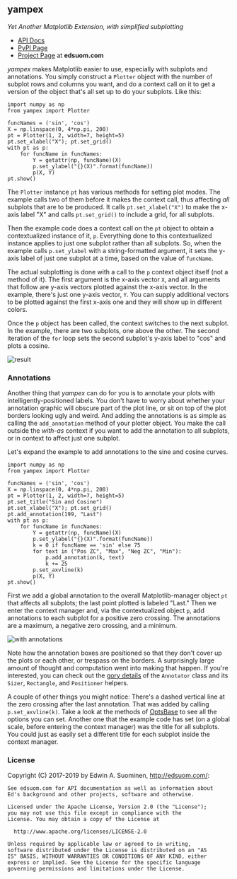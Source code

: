 ## yampex
*Yet Another Matplotlib Extension, with simplified subplotting*

* [API Docs](http://edsuom.com/yampex/yampex.html)
* [PyPI Page](https://pypi.python.org/pypi/yampex/)
* [Project Page](http://edsuom.com/yampex.html) at **edsuom.com**

*yampex* makes Matplotlib easier to use, especially with subplots and
annotations. You simply construct a `Plotter` object with the number
of subplot rows and columns you want, and do a context call on it to
get a version of the object that's all set up to do your
subplots. Like this:

    import numpy as np
    from yampex import Plotter
    
    funcNames = ('sin', 'cos')
    X = np.linspace(0, 4*np.pi, 200)
    pt = Plotter(1, 2, width=7, height=5)
    pt.set_xlabel("X"); pt.set_grid()
    with pt as p:
        for funcName in funcNames:
            Y = getattr(np, funcName)(X)
            p.set_ylabel("{}(X)".format(funcName))
            p(X, Y)
    pt.show()

The `Plotter` instance `pt` has various methods for setting plot
modes. The example calls two of them before it makes the context call,
thus affecting *all* subplots that are to be produced. It calls
`pt.set_xlabel("X")` to make the x-axis label "X" and calls
`pt.set_grid()` to include a grid, for all subplots.

Then the example code does a context call on the `pt` object to obtain
a contextualized instance of it, `p`. Everything done to this
contextualized instance applies to just one subplot rather than all
subplots. So, when the example calls `p.set_ylabel` with a
string-formatted argument, it sets the y-axis label of just one
subplot at a time, based on the value of `funcName`.

The actual subplotting is done with a call to the `p` context object
itself (not a method of it). The first argument is the x-axis vector
`X`, and all arguments that follow are y-axis vectors plotted against
the x-axis vector. In the example, there's just one y-axis vector,
`Y`. You can supply additional vectors to be plotted against the first
x-axis one and they will show up in different colors.

Once the `p` object has been called, the context switches to the next
subplot. In the example, there are two subplots, one above the
other. The second iteration of the `for` loop sets the second
subplot's y-axis label to "cos" and plots a cosine.

![result](http://edsuom.com/yampex-example.png)


### Annotations

Another thing that *yampex* can do for you is to annotate your plots
with intelligently-positioned labels. You don't have to worry about
whether your annotation graphic will obscure part of the plot line, or
sit on top of the plot borders looking ugly and weird. And adding the
annotations is as simple as calling the `add_annotation` method of
your plotter object. You make the call outside the *with-as* context
if you want to add the annotation to all subplots, or in context to
affect just one subplot.

Let's expand the example to add annotations to the sine and cosine
curves.

    import numpy as np
    from yampex import Plotter

    funcNames = ('sin', 'cos')
    X = np.linspace(0, 4*np.pi, 200)
    pt = Plotter(1, 2, width=7, height=5)
    pt.set_title("Sin and Cosine")
    pt.set_xlabel("X"); pt.set_grid()
    pt.add_annotation(199, "Last")
    with pt as p:
        for funcName in funcNames:
            Y = getattr(np, funcName)(X)
            p.set_ylabel("{}(X)".format(funcName))
            k = 0 if funcName == 'sin' else 75
            for text in ("Pos ZC", "Max", "Neg ZC", "Min"):
                p.add_annotation(k, text)
                k += 25
            p.set_axvline(k)
            p(X, Y)
    pt.show()

First we add a global annotation to the overall Matplotlib-manager
object `pt` that affects all subplots; the last point plotted is
labeled "Last."  Then we enter the context manager and, via the
contextualized object `p`, add annotations to each subplot for a
positive zero crossing. The annotations are a maximum, a negative zero
crossing, and a minimum.

![with annotations](http://edsuom.com/yampex-example-annotated.png)

Note how the annotation boxes are positioned so that they don't cover
up the plots or each other, or trespass on the borders. A surprisingly
large amount of thought and computation went into making that
happen. If you're interested, you can check out the
[gory details](http://edsuom.com/yampex/annotate.py.html) of the
`Annotator` class and its `Sizer`, `Rectangle`, and `Positioner`
helpers.

A couple of other things you might notice: There's a dashed vertical
line at the zero crossing after the last annotation. That was added by
calling `p.set_axvline(k)`. Take a look at the methods of
[OptsBase](http://edsuom.com/yampex/yampex.plot.OptsBase.html) to see
all the options you can set. Another one that the example code has set
(on a global scale, before entering the context manager) was the title
for all subplots. You could just as easily set a different title for
each subplot inside the context manager.

### License

Copyright (C) 2017-2019 by Edwin A. Suominen,
<http://edsuom.com/>:

    See edsuom.com for API documentation as well as information about
    Ed's background and other projects, software and otherwise.
    
    Licensed under the Apache License, Version 2.0 (the "License");
    you may not use this file except in compliance with the
    License. You may obtain a copy of the License at
    
      http://www.apache.org/licenses/LICENSE-2.0
    
    Unless required by applicable law or agreed to in writing,
    software distributed under the License is distributed on an "AS
    IS" BASIS, WITHOUT WARRANTIES OR CONDITIONS OF ANY KIND, either
    express or implied. See the License for the specific language
    governing permissions and limitations under the License.
